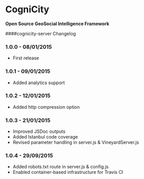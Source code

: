 CogniCity
===========
**Open Source GeoSocial Intelligence Framework**

####cognicity-server Changelog

### 1.0.0 - 08/01/2015
* First release

### 1.0.1 - 09/01/2015
* Added analytics support

### 1.0.2 - 12/01/2015
* Added http compression option

### 1.0.3 - 21/01/2015
* Improved JSDoc outputs
* Added Istanbul code coverage
* Revised parameter handling in server.js & VineyardServer.js

### 1.0.4 - 29/09/2015
* Added robots.txt route in server.js & config.js
* Enabled container-based infrastructure for Travis CI
